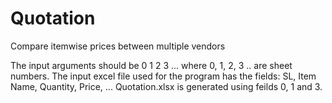 # Quotation
Compare itemwise prices between multiple vendors

The input arguments should be <Excel File Name> 0 1 2 3 ... where 0, 1, 2, 3 .. are sheet numbers.
The input excel file used for the program has the fields: SL, Item Name, Quantity, Price, ...
Quotation.xlsx is generated using feilds 0, 1 and 3.  
